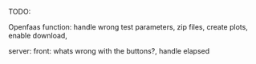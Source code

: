 TODO:

Openfaas function:
    handle wrong test parameters,
    zip files,
    create plots,
    enable download,

server:
    front:
        whats wrong with the buttons?,
        handle elapsed


